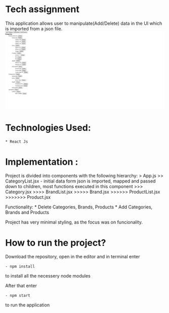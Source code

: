 # Tech assignment

This application allows user to manipulate(Add/Delete) data in the UI which is imported from a json file.
![Alt Text](tech-assign.gif)
# Technologies Used:
    * React Js

# Implementation :
Project is divided into components with the following hierarchy: 
    > App.js
        >> CategoryList.jsx - initial data form json is imported, mapped and passed down to children, most functions executed in this component
            >>> Category.jsx
                >>>> BrandList.jsx
                    >>>>> Brand.jsx
                        >>>>>> ProductList.jsx
                            >>>>>>> Product.jsx

Functionality:
    * Delete Categories, Brands, Products
    * Add Categories, Brands and Products

Project has very minimal styling, as the focus was on funcionality. 


# How to run the project?

Download the repository, open in the editor and in terminal enter

    - npm install
    
 to install all the necessery node modules

After that enter 

    - npm start

to run the application